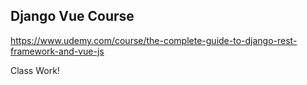 Django Vue Course
-----------------

https://www.udemy.com/course/the-complete-guide-to-django-rest-framework-and-vue-js

Class Work!
